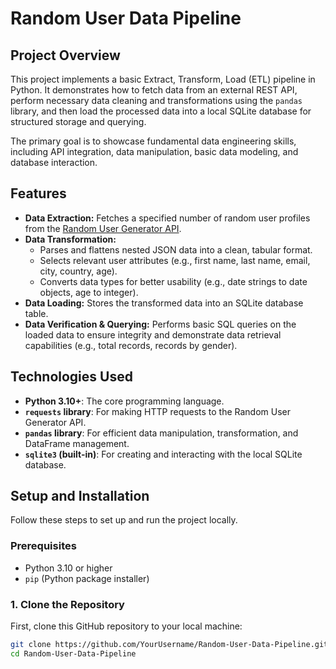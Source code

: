 # Random User Data Pipeline

## Project Overview

This project implements a basic Extract, Transform, Load (ETL) pipeline in Python. It demonstrates how to fetch data from an external REST API, perform necessary data cleaning and transformations using the `pandas` library, and then load the processed data into a local SQLite database for structured storage and querying.

The primary goal is to showcase fundamental data engineering skills, including API integration, data manipulation, basic data modeling, and database interaction.

## Features

*   **Data Extraction:** Fetches a specified number of random user profiles from the [Random User Generator API](https://randomuser.me/api/).
*   **Data Transformation:**
    *   Parses and flattens nested JSON data into a clean, tabular format.
    *   Selects relevant user attributes (e.g., first name, last name, email, city, country, age).
    *   Converts data types for better usability (e.g., date strings to date objects, age to integer).
*   **Data Loading:** Stores the transformed data into an SQLite database table.
*   **Data Verification & Querying:** Performs basic SQL queries on the loaded data to ensure integrity and demonstrate data retrieval capabilities (e.g., total records, records by gender).

## Technologies Used

*   **Python 3.10+**: The core programming language.
*   **`requests` library**: For making HTTP requests to the Random User Generator API.
*   **`pandas` library**: For efficient data manipulation, transformation, and DataFrame management.
*   **`sqlite3` (built-in)**: For creating and interacting with the local SQLite database.

## Setup and Installation

Follow these steps to set up and run the project locally.

### Prerequisites

*   Python 3.10 or higher
*   `pip` (Python package installer)

### 1. Clone the Repository

First, clone this GitHub repository to your local machine:

```bash
git clone https://github.com/YourUsername/Random-User-Data-Pipeline.git
cd Random-User-Data-Pipeline
